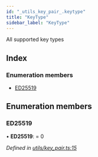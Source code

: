 ```yaml
---
id: "_utils_key_pair_.keytype"
title: "KeyType"
sidebar_label: "KeyType"
---
```


All supported key types

## Index

### Enumeration members

* [ED25519](_utils_key_pair_.keytype.md#ed25519)

## Enumeration members

###  ED25519

• **ED25519**: = 0

*Defined in [utils/key_pair.ts:15](https://github.com/nearprotocol/nearlib/blob/bae5ebc/src.ts/utils/key_pair.ts#L15)*
